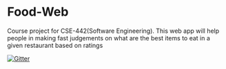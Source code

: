 # Food-Web
Course project for CSE-442(Software Engineering). This web app will help people in making fast judgements on what are the best items to eat in a given restaurant based on ratings

[![Gitter](https://badges.gitter.im/Join%20Chat.svg)](https://gitter.im/CSE_442/TeamFoodiePublic?utm_source=badge&utm_medium=badge&utm_campaign=pr-badge&utm_content=badge)

